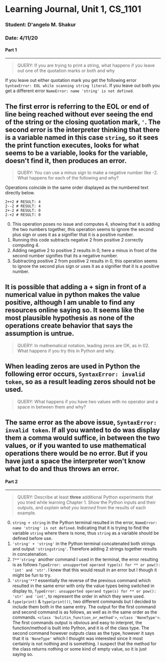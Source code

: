 
# Learning Journal, Unit 1, CS_1101

### Student: D'angelo M. Shakur
### Date: 4/11/20

#### Part 1
---
> QUERY: If you are trying to print a string, what happens if you leave out one of the quotation marks or both and why

If you leave out either quotation mark you get the following error `SyntaxError: EOL while scanning string literal`. If you leave out both you get a different error `NameError: name 'string' is not defined`.

The first error is referring to the EOL or end of line being reached without ever seeing the end of the string or the closing quotation mark, `'`.
The second error is the interpreter thinking that there is a variable named in this case `string`, so it sees the print function executes, looks for what seems to be a variable, looks for the variable, doesn't find it, then produces an error.
---
> QUERY: You can use a minus sign to make a negative number like -2. What happens for each of the following and why?

Operations coincide in the same order displayed as the numbered text directly below.
```
2++2 # RESULT: 4
2--2 # RESULT: 4
2+-2 # RESULT: 0
2-+2 # RESULT: 0
```
0. This operation poses no issue and computes 4, showing that it is adding the two numbers together, this operation seems to ignore the second plus sign or uses it as a signifier that it is a positive number.
0. Running this code subtracts negative 2 from positive 2 correctly computing 4.
0. Adding negative 2 to positive 2 results in 0, here a minus in front of the second number signifies that its a negative number.
0. Subtracting positive 2 from positive 2 results in 0, this operation seems to ignore the second plus sign or uses it as a signifier that it is a positive number.

It is possible that adding a + sign in front of a numerical value in python makes the value positive, although I am unable to find any resources online saying so. It seems like the most plausible hypothesis as none of the operations create behavior that says the assumption is untrue.
---
> QUERY: In mathematical notation, leading zeros are OK, as in 02. What happens if you try this in Python and why.

When leading zeros are used in Python the following error occurs, `SyntaxError: invalid token`, so as a result leading zeros should not be used.
---
> QUERY: What happens if you have two values with no operator and a space in between them and why?

The same error as the above issue, `SyntaxError: invalid token`. If all you wanted to do was display them a comma would suffice, in between the two values, or if you wanted to use mathematical operations there would be no error. But if you have just a space the interpreter won't know what to do and thus throws an error.
---
#### Part 2
---
> QUERY: Describe at least **three** additional Python experiments that you tried while learning Chapter 1. Show the Python inputs and their outputs, and *explain what you learned* from the results of each example.

0. `string + string` in the Python terminal resulted in the error, `NameError: name 'string' is not defined`. Indicating that it is trying to find the variable `string` where there is none, thus `string` as a variable should be defined before use.
0. `'string' + 'string'` in the Python terminal concatenated both strings and output `'stringstring'`. Therefore adding 2 strings together results in concatenation.
0. `7**'string'` another command I used in the terminal, the error resulting is as follows `TypeError: unsupported operand type(s) for ** or pow(): 'int' and 'str'`. I knew that this would result in an error but I though it might be fun to try.
0. `'string'**7` essentially the reverse of the previous command which resulted in the same error with only the value types being switched in display to, `TypeError: unsupported operand type(s) for ** or pow(): 'str' and 'int'`, to represent the order in which they were used.
0. `type(print)` & `type(print())`, two different commands but I decided to include them both in the same entry. The output for the first command and second command is as follows, as well as in the same order as the commands. `<class 'bulitin_function_or_method'>`, `<class 'NoneType'>`. The first commands output is obvious and easy to interpret, the function/method is built into Python, and it is of the class type. The second command however outputs class as the type, however it says that it is `'NoneType'` which I thought was interested since it most certainly is not nothing and is something. I suspect that the method for the class returns nothing or some kind of empty value, so it is just saying so.
